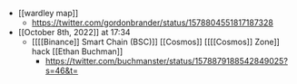 - [[wardley map]]
    - https://twitter.com/gordonbrander/status/1578804551817187328
- [[October 8th, 2022]] at 17:34
    - [[[[Binance]] Smart Chain (BSC)]] [[Cosmos]] [[[[Cosmos]] Zone]] hack [[Ethan Buchman]]
        - https://twitter.com/buchmanster/status/1578879188542849025?s=46&t=
